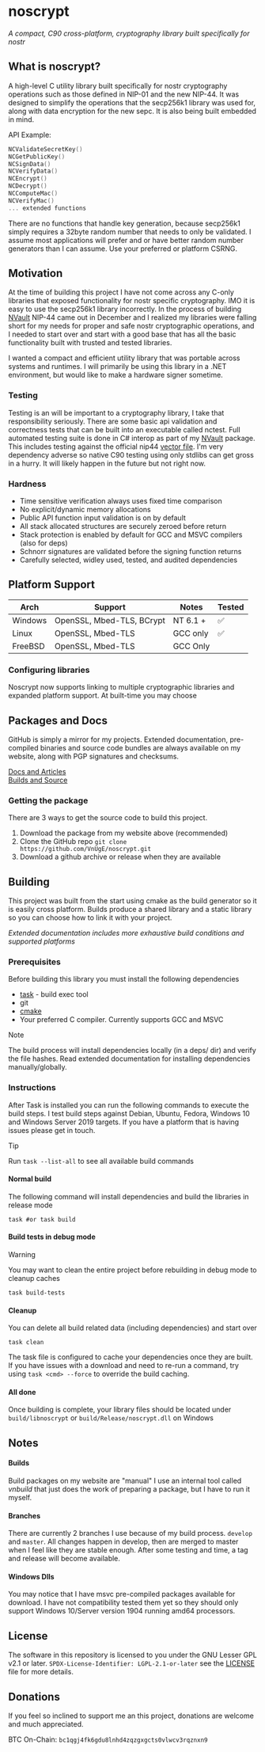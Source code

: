 ﻿# noscrypt
*A compact, C90 cross-platform, cryptography library built specifically for nostr*

## What is noscrypt?
A high-level C utility library built specifically for nostr cryptography operations such as those defined in NIP-01 and the new NIP-44. It was designed to simplify the operations that the secp256k1 library was used for, along with data encryption for the new sepc. It is also being built embedded in mind.  

API Example:
```C
NCValidateSecretKey()
NCGetPublicKey()
NCSignData()
NCVerifyData()
NCEncrypt()
NCDecrypt()
NCComputeMac()
NCVerifyMac()
... extended functions
```

There are no functions that handle key generation, because secp256k1 simply requires a 32byte random number that needs to only be validated. I assume most applications will prefer and or have better random number generators than I can assume. Use your preferred or platform CSRNG.  

## Motivation
At the time of building this project I have not come across any C-only libraries that exposed functionality for nostr specific cryptography. IMO it is easy to use the secp256k1 library incorrectly. In the process of building [NVault](https://github.com/VnUgE/NVault) NIP-44 came out in December and I realized my libraries were falling short for my needs for proper and safe nostr cryptographic operations, and I needed to start over and start with a good base that has all the basic  functionality built with trusted and tested libraries.  

I wanted a compact and efficient utility library that was portable across systems and runtimes. I will primarily be using this library in a .NET environment, but would like to make a hardware signer sometime. 

### Testing
Testing is an will be important to a cryptography library, I take that responsibility seriously. There are some basic api validation and correctness tests that can be built into an executable called nctest. Full automated testing suite is done in C# interop as part of my [NVault](https://github.com/vnuge/nvault) package. This includes testing against the official nip44 [vector file](https://github.com/paulmillr/nip44/blob/main/nip44.vectors.json). I'm very dependency adverse so native C90 testing using only stdlibs can get gross in a hurry. It will likely happen in the future but not right now. 

### Hardness
- Time sensitive verification always uses fixed time comparison
- No explicit/dynamic memory allocations
- Public API function input validation is on by default
- All stack allocated structures are securely zeroed before return
- Stack protection is enabled by default for GCC and MSVC compilers (also for deps)
- Schnorr signatures are validated before the signing function returns
- Carefully selected, widley used, tested, and audited dependencies


## Platform Support
| Arch | Support | Notes | Tested |
| ----- | ---------- | ------- | ------- |
| Windows | OpenSSL, Mbed-TLS, BCrypt | NT 6.1 + | ✅ |
| Linux   | OpenSSL, Mbed-TLS         | GCC only | ✅ |
| FreeBSD | OpenSSL, Mbed-TLS         | GCC Only |    |

### Configuring libraries
Noscrypt now supports linking to multiple cryptographic libraries and expanded platform support. At built-time you may choose 

## Packages and Docs
GitHub is simply a mirror for my projects. Extended documentation, pre-compiled binaries and source code bundles are always available on my website, along with PGP signatures and checksums.    

[Docs and Articles](https://www.vaughnnugent.com/resources/software/articles?tags=docs,_noscrypt)  
[Builds and Source](https://www.vaughnnugent.com/resources/software/modules/noscrypt)  

### Getting the package
There are 3 ways to get the source code to build this project.  
1. Download the package from my website above  (recommended)
2. Clone the GitHub repo `git clone https://github.com/VnUgE/noscrypt.git`  
3. Download a github archive or release when they are available  

## Building
This project was built from the start using cmake as the build generator so it is easily cross platform. Builds produce a shared library and a static library so you can choose how to link it with your project.  

*Extended documentation includes more exhaustive build conditions and supported platforms*

### Prerequisites
Before building this library you must install the following dependencies 
- [task](https://taskfile.dev/installation/) - build exec tool
- git
- [cmake](https://cmake.org)
- Your preferred C compiler. Currently supports GCC and MSVC

>[!NOTE]
>The build process will install dependencies locally (in a deps/ dir) and verify the file hashes. Read extended documentation for installing dependencies manually/globally.

### Instructions
After Task is installed you can run the following commands to execute the build steps. I test build steps against Debian, Ubuntu, Fedora, Windows 10 and Windows Server 2019 targets. If you have a platform that is having issues please get in touch. 

>[!TIP]
> Run `task --list-all` to see all available build commands

#### Normal build
The following command will install dependencies and build the libraries in release mode  
``` shell
task #or task build
```

#### Build tests in debug mode
>[!WARNING]
> You may want to clean the entire project before rebuilding in debug mode to cleanup caches
``` shell
task build-tests
```

#### Cleanup
You can delete all build related data (including dependencies) and start over
``` shell
task clean
```
The task file is configured to cache your dependencies once they are built. If you have issues with a download and need to re-run a command, try using `task <cmd> --force` to override the build caching.

#### All done
Once building is complete, your library files should be located under `build/libnoscrypt` or `build/Release/noscrypt.dll` on Windows 

## Notes
#### Builds
Build packages on my website are "manual" I use an internal tool called *vnbuild* that just does the work of preparing a package, but I have to run it myself.  

#### Branches
There are currently 2 branches I use because of my build process. `develop` and `master`. All changes happen in develop, then are merged to master when I feel like they are stable enough. After some testing and time, a tag and release will become available.   

#### Windows Dlls
You may notice that I have msvc pre-compiled packages available for download. I have not compatibility tested them yet so they should only support Windows 10/Server version 1904 running amd64 processors. 

## License
The software in this repository is licensed to you under the GNU Lesser GPL v2.1 or later. `SPDX-License-Identifier: LGPL-2.1-or-later` see the [LICENSE](LICENSE) file for more details.    

## Donations
If you feel so inclined to support me an this project, donations are welcome and much appreciated.   

BTC On-Chain: ``bc1qgj4fk6gdu8lnhd4zqzgxgcts0vlwcv3rqznxn9``  

